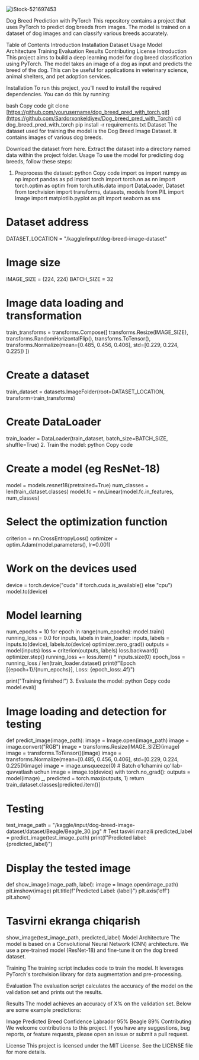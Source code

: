 ![iStock-521697453](https://github.com/Sardorxonkeldiyev/Dog_breed_pred_with_Torch/assets/116951571/78c4466c-84ba-4558-bdf7-7929cdcbbc5e)

Dog Breed Prediction with PyTorch
This repository contains a project that uses PyTorch to predict dog breeds from images. The model is trained on a dataset of dog images and can classify various breeds accurately.

Table of Contents
Introduction
Installation
Dataset
Usage
Model Architecture
Training
Evaluation
Results
Contributing
License
Introduction
This project aims to build a deep learning model for dog breed classification using PyTorch. The model takes an image of a dog as input and predicts the breed of the dog. This can be useful for applications in veterinary science, animal shelters, and pet adoption services.

Installation
To run this project, you'll need to install the required dependencies. You can do this by running:

bash
Copy code
git clone [https://github.com/yourusername/dog_breed_pred_with_torch.git](https://github.com/Sardorxonkeldiyev/Dog_breed_pred_with_Torch)
cd dog_breed_pred_with_torch
pip install -r requirements.txt
Dataset
The dataset used for training the model is the Dog Breed Image Dataset. It contains images of various dog breeds.

Download the dataset from here.
Extract the dataset into a directory named data within the project folder.
Usage
To use the model for predicting dog breeds, follow these steps:

1. Preprocess the dataset:
python
Copy code
import os
import numpy as np
import pandas as pd
import torch
import torch.nn as nn
import torch.optim as optim
from torch.utils.data import DataLoader, Dataset
from torchvision import transforms, datasets, models
from PIL import Image
import matplotlib.pyplot as plt
import seaborn as sns

# Dataset address
DATASET_LOCATION = "/kaggle/input/dog-breed-image-dataset"

# Image size
IMAGE_SIZE = (224, 224)
BATCH_SIZE = 32

# Image data loading and transformation
train_transforms = transforms.Compose([
    transforms.Resize(IMAGE_SIZE),
    transforms.RandomHorizontalFlip(),
    transforms.ToTensor(),
    transforms.Normalize(mean=[0.485, 0.456, 0.406], std=[0.229, 0.224, 0.225])
])

# Create a dataset
train_dataset = datasets.ImageFolder(root=DATASET_LOCATION, transform=train_transforms)

# Create DataLoader
train_loader = DataLoader(train_dataset, batch_size=BATCH_SIZE, shuffle=True)
2. Train the model:
python
Copy code
# Create a model (eg ResNet-18)
model = models.resnet18(pretrained=True)
num_classes = len(train_dataset.classes)
model.fc = nn.Linear(model.fc.in_features, num_classes)

# Select the optimization function
criterion = nn.CrossEntropyLoss()
optimizer = optim.Adam(model.parameters(), lr=0.001)

# Work on the devices used
device = torch.device("cuda" if torch.cuda.is_available() else "cpu")
model.to(device)

# Model learning
num_epochs = 10
for epoch in range(num_epochs):
    model.train()
    running_loss = 0.0
    for inputs, labels in train_loader:
        inputs, labels = inputs.to(device), labels.to(device)
        optimizer.zero_grad()
        outputs = model(inputs)
        loss = criterion(outputs, labels)
        loss.backward()
        optimizer.step()
        running_loss += loss.item() * inputs.size(0)
    epoch_loss = running_loss / len(train_loader.dataset)
    print(f"Epoch [{epoch+1}/{num_epochs}], Loss: {epoch_loss:.4f}")

print("Training finished!")
3. Evaluate the model:
python
Copy code
model.eval()

# Image loading and detection for testing
def predict_image(image_path):
    image = Image.open(image_path)
    image = image.convert("RGB")
    image = transforms.Resize(IMAGE_SIZE)(image)
    image = transforms.ToTensor()(image)
    image = transforms.Normalize(mean=[0.485, 0.456, 0.406], std=[0.229, 0.224, 0.225])(image)
    image = image.unsqueeze(0)  # Batch o'lchamini qo'llab-quvvatlash uchun
    image = image.to(device)
    with torch.no_grad():
        outputs = model(image)
    _, predicted = torch.max(outputs, 1)
    return train_dataset.classes[predicted.item()]

# Testing
test_image_path = "/kaggle/input/dog-breed-image-dataset/dataset/Beagle/Beagle_30.jpg"  # Test tasviri manzili
predicted_label = predict_image(test_image_path)
print(f"Predicted label: {predicted_label}")

# Display the tested image
def show_image(image_path, label):
    image = Image.open(image_path)
    plt.imshow(image)
    plt.title(f"Predicted Label: {label}")
    plt.axis('off')
    plt.show()

# Tasvirni ekranga chiqarish
show_image(test_image_path, predicted_label)
Model Architecture
The model is based on a Convolutional Neural Network (CNN) architecture. We use a pre-trained model (ResNet-18) and fine-tune it on the dog breed dataset.

Training
The training script includes code to train the model. It leverages PyTorch's torchvision library for data augmentation and pre-processing.

Evaluation
The evaluation script calculates the accuracy of the model on the validation set and prints out the results.

Results
The model achieves an accuracy of X% on the validation set. Below are some example predictions:

Image	Predicted Breed	Confidence
Labrador	95%
Beagle	89%
Contributing
We welcome contributions to this project. If you have any suggestions, bug reports, or feature requests, please open an issue or submit a pull request.

License
This project is licensed under the MIT License. See the LICENSE file for more details.
